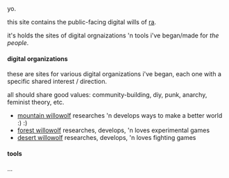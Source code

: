 yo.

this site contains the public-facing digital wills of [ra](https://rathewolf.com).

it's holds the sites of digital orgnaizations 'n tools i've began/made for *the people*.

#### digital organizations
these are sites for various digital organizations i've began, each one with a specific shared interest / direction.

all should share good values: community-building, diy, punk, anarchy, feminist theory, etc.

- [mountain willowolf](https://mountain.willowolf.com) researches 'n develops ways to make a better world :) :)
- [forest willowolf](https://forest.willowolf.com) researches, develops, 'n loves experimental games
- [desert willowolf](https://desert.willowolf.com) researches, develops, 'n loves fighting games

#### tools
...
